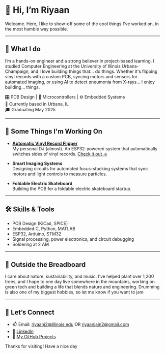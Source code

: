 # 👋 Hi, I’m Riyaan

Welcome. Here, I like to show-off some of the cool things I've worked on, in the most humble way possible.

---

## 🧠 What I do

I’m a hands-on engineer and a strong believer in project-based learning. I studied Computer Engineering at the University of Illinois Urbana-Champaign, and I love building things that... do things. Whether it's flipping vinyl records with a custom PCB, syncing motors and sensors for automated imaging, or using AI to detect pneumonia from X-rays... I enjoy building... things.

🎛 PCB Design  |  🔌 Microcontrollers  |  ⚙️ Embedded Systems  
📍 Currently based in Urbana, IL  
🎓 Graduating May 2025

---

## 💼 Some Things I'm Working On

- **[Automatic Vinyl Record Flipper](https://github.com/riyaanjain/VinylRecordFlipper)**  
  My personal DJ (almost). An ESP32-powered system that automatically switches sides of vinyl records.
  [Check it out →](https://github.com/riyaanjain/VinylRecordFlipper)

- **Smart Imaging Systems**  
  Designing circuits for automated focus-stacking systems that sync motors and light controls to measure particles.

- **Foldable Electric Skateboard**  
  Building the PCB for a foldable electric skateboard startup.

---

## 🛠 Skills & Tools

- PCB Design (KiCad, SPICE)  
- Embedded C, Python, MATLAB  
- ESP32, Arduino, STM32  
- Signal processing, power electronics, and circuit debugging  
- Soldering at 2 AM

---

## 🌱 Outside the Breadboard

I care about nature, sustainability, and music. I’ve helped plant over 1,200 trees, and I hope to one day live somewhere in the mountains, working on green tech and building a life that blends nature and engineering. Drumming is also one of my biggest hobbies, so let me know if you want to jam

---

## 🔗 Let’s Connect

- 📫 Email: riyaanj2@illinois.edu OR riyaanjain2@gmail.com
- 🔗 [LinkedIn](https://www.linkedin.com/in/riyaanjain)  
- 💾 [My GitHub Projects](https://github.com/riyaanjain)

Thanks for visiting! Have a nice day
